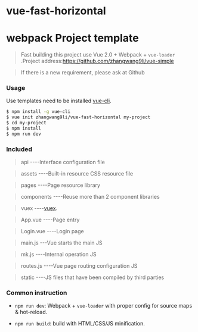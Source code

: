 # vue-fast-horizontal
# webpack Project template

> Fast building this project use Vue 2.0 + Webpack + `vue-loader` .Project address:https://github.com/zhangwang9li/vue-simple

> If there is a new requirement, please ask at Github

### Usage

Use templates need to be installed [vue-cli](https://github.com/vuejs/vue-cli).

``` bash
$ npm install -g vue-cli
$ vue init zhangwang9li/vue-fast-horizontal my-project
$ cd my-project
$ npm install
$ npm run dev
```

### Included
> api ----Interface configuration file

> assets ----Built-in resource CSS resource file

> pages ----Page resource library

> components ----Reuse more than 2 component libraries

> vuex  ----[vuex](https://vuex.vuejs.org/zh-cn/intro.html).

> App.vue ----Page entry

> Login.vue ----Login page

> main.js ---Vue starts the main JS

> mk.js ----Internal operation JS

> routes.js ----Vue page routing configuration JS

> static ----JS files that have been compiled by third parties

### Common instruction

- `npm run dev`: Webpack + `vue-loader` with proper config for source maps & hot-reload.

- `npm run build`: build with HTML/CSS/JS minification.


